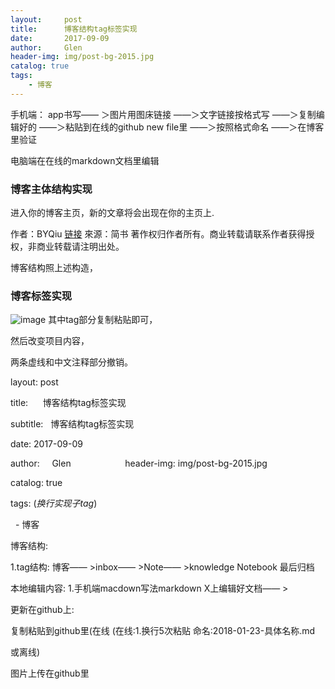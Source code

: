 ```yaml
---
layout:     post                    
title:      博客结构tag标签实现
date:       2017-09-09             
author:     Glen                     
header-img: img/post-bg-2015.jpg  
catalog: true                      
tags:                              
    - 博客
---
```

手机端：
app书写—— ＞图片用图床链接 ——＞文字链接按格式写 ——＞复制编辑好的 ——＞粘贴到在线的github new file里 ——＞按照格式命名 ——＞在博客里验证

电脑端在在线的markdown文档里编辑   

###  博客主体结构实现

进入你的博客主页，新的文章将会出现在你的主页上.

作者：BYQiu
[链接](http://www.jianshu.com/p/e68fba58f75c)
來源：简书
著作权归作者所有。商业转载请联系作者获得授权，非商业转载请注明出处。

博客结构照上述构造，

###  博客标签实现
![image]( https://i.loli.net/2018/01/27/5a6c34dba64f9.png )
其中tag部分复制粘贴即可，

然后改变项目内容，

两条虚线和中文注释部分撤销。

layout:     post    
                
title:      博客结构tag标签实现

subtitle:   博客结构tag标签实现

date:       2017-09-09     
        
author:     Glen     
                
header-img: img/post-bg-2015.jpg  

catalog: true    
                  
tags:      (*换行实现子tag*)
                      
    - 博客

博客结构:

1.tag结构: 博客—— >inbox—— >Note—— >knowledge Notebook 最后归档

本地编辑内容: 1.手机端macdown写法markdown X上编辑好文档—— >

更新在github上:

复制粘贴到github里(在线 (在线:1.换行5次粘贴 命名:2018-01-23-具体名称.md

或离线)

图片上传在github里


     
                
